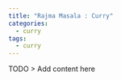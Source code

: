 ```yaml
---
title: "Rajma Masala : Curry"
categories:
  - curry
tags:
  - curry
---
```



TODO > Add content here
